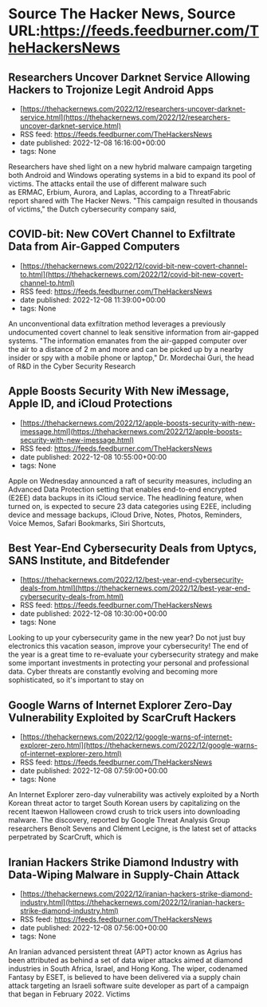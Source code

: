 # Source The Hacker News, Source URL:https://feeds.feedburner.com/TheHackersNews

## Researchers Uncover Darknet Service Allowing Hackers to Trojonize Legit Android Apps
 - [https://thehackernews.com/2022/12/researchers-uncover-darknet-service.html](https://thehackernews.com/2022/12/researchers-uncover-darknet-service.html)
 - RSS feed: https://feeds.feedburner.com/TheHackersNews
 - date published: 2022-12-08 16:16:00+00:00
 - tags: None

Researchers have shed light on a new hybrid malware campaign targeting both Android and Windows operating systems in a bid to expand its pool of victims.
The attacks entail the use of different malware such as ERMAC, Erbium, Aurora, and Laplas, according to a ThreatFabric report shared with The Hacker News.
"This campaign resulted in thousands of victims," the Dutch cybersecurity company said,

## COVID-bit: New COVert Channel to Exfiltrate Data from Air-Gapped Computers
 - [https://thehackernews.com/2022/12/covid-bit-new-covert-channel-to.html](https://thehackernews.com/2022/12/covid-bit-new-covert-channel-to.html)
 - RSS feed: https://feeds.feedburner.com/TheHackersNews
 - date published: 2022-12-08 11:39:00+00:00
 - tags: None

An unconventional data exfiltration method leverages a previously undocumented covert channel to leak sensitive information from air-gapped systems.
"The information emanates from the air-gapped computer over the air to a distance of 2 m and more and can be picked up by a nearby insider or spy with a mobile phone or laptop," Dr. Mordechai Guri, the head of R&amp;D in the Cyber Security Research

## Apple Boosts Security With New iMessage, Apple ID, and iCloud Protections
 - [https://thehackernews.com/2022/12/apple-boosts-security-with-new-imessage.html](https://thehackernews.com/2022/12/apple-boosts-security-with-new-imessage.html)
 - RSS feed: https://feeds.feedburner.com/TheHackersNews
 - date published: 2022-12-08 10:55:00+00:00
 - tags: None

Apple on Wednesday announced a raft of security measures, including an Advanced Data Protection setting that enables end-to-end encrypted (E2EE) data backups in its iCloud service.
The headlining feature, when turned on, is expected to secure 23 data categories using E2EE, including device and message backups, iCloud Drive, Notes, Photos, Reminders, Voice Memos, Safari Bookmarks, Siri Shortcuts,

## Best Year-End Cybersecurity Deals from Uptycs, SANS Institute, and Bitdefender
 - [https://thehackernews.com/2022/12/best-year-end-cybersecurity-deals-from.html](https://thehackernews.com/2022/12/best-year-end-cybersecurity-deals-from.html)
 - RSS feed: https://feeds.feedburner.com/TheHackersNews
 - date published: 2022-12-08 10:30:00+00:00
 - tags: None

Looking to up your cybersecurity game in the new year? Do not just buy electronics this vacation season, improve your cybersecurity!
The end of the year is a great time to re-evaluate your cybersecurity strategy and make some important investments in protecting your personal and professional data. Cyber threats are constantly evolving and becoming more sophisticated, so it's important to stay on

## Google Warns of Internet Explorer Zero-Day Vulnerability Exploited by ScarCruft Hackers
 - [https://thehackernews.com/2022/12/google-warns-of-internet-explorer-zero.html](https://thehackernews.com/2022/12/google-warns-of-internet-explorer-zero.html)
 - RSS feed: https://feeds.feedburner.com/TheHackersNews
 - date published: 2022-12-08 07:59:00+00:00
 - tags: None

An Internet Explorer zero-day vulnerability was actively exploited by a North Korean threat actor to target South Korean users by capitalizing on the recent Itaewon Halloween crowd crush to trick users into downloading malware.
The discovery, reported by Google Threat Analysis Group researchers Benoît Sevens and Clément Lecigne, is the latest set of attacks perpetrated by ScarCruft, which is

## Iranian Hackers Strike Diamond Industry with Data-Wiping Malware in Supply-Chain Attack
 - [https://thehackernews.com/2022/12/iranian-hackers-strike-diamond-industry.html](https://thehackernews.com/2022/12/iranian-hackers-strike-diamond-industry.html)
 - RSS feed: https://feeds.feedburner.com/TheHackersNews
 - date published: 2022-12-08 07:56:00+00:00
 - tags: None

An Iranian advanced persistent threat (APT) actor known as Agrius has been attributed as behind a set of data wiper attacks aimed at diamond industries in South Africa, Israel, and Hong Kong.
The wiper, codenamed Fantasy by ESET, is believed to have been delivered via a supply chain attack targeting an Israeli software suite developer as part of a campaign that began in February 2022.
Victims
